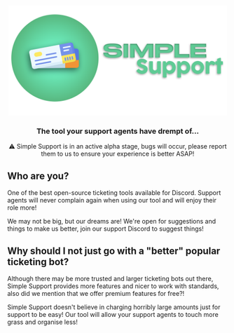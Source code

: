 <div>
  <div align="center">
    <img height="250px" src="./banner.png"></img>
    <h3>The tool your support agents have drempt of...</h3>
    <p> ⚠️ Simple Support is in an active alpha stage, bugs will occur, please report them to us to ensure your experience is better ASAP!</p>
</div>

<h2>Who are you?</h2>
<p>
  One of the best open-source ticketing tools available for Discord.
  Support agents will never complain again when using our tool and will enjoy their role more!
  
  We may not be big, but our dreams are! We're open for suggestions and things to make us better, join our support Discord to suggest things!
</p>
<h2>Why should I not just go with a "better" popular ticketing bot?</h2>
<p>
  Although there may be more trusted and larger ticketing bots out there, Simple Support provides more features and nicer to work with standards, also did we mention that we offer premium features for free?!

 Simple Support doesn't believe in charging horribly large amounts just for support to be easy!
Our tool will allow your support agents to touch more grass and organise less!
</p>

